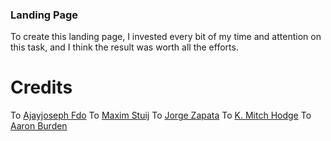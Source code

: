 ### Landing Page

To create this landing page, I invested every bit of my time and attention on this task, and I think the result was worth all the efforts.

# Credits

To [Ajayjoseph Fdo](https://unsplash.com/@ajayjoseph)
To [Maxim Stuij](https://unsplash.com/@maximstuij)
To [Jorge Zapata](https://unsplash.com/@jorgezapatag)
To [K. Mitch Hodge](https://unsplash.com/@kmitchhodge)
To [Aaron Burden](https://unsplash.com/@aaronburden)
